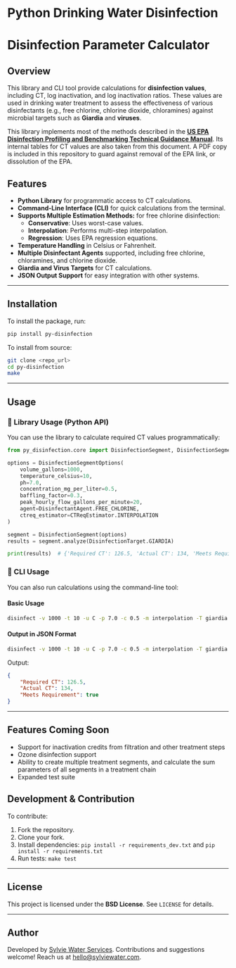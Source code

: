 # Python Drinking Water Disinfection


<!-- .. image:: https://img.shields.io/pypi/v/py_disinfection.svg
        :target: https://pypi.python.org/pypi/py_disinfection

.. image:: https://img.shields.io/travis/toddrbryan/py_disinfection.svg
        :target: https://travis-ci.com/toddrbryan/py_disinfection

.. image:: https://readthedocs.org/projects/py-disinfection/badge/?version=latest
        :target: https://py-disinfection.readthedocs.io/en/latest/?version=latest
        :alt: Documentation Status -->




# Disinfection Parameter Calculator

## Overview

This library and CLI tool provide calculations for **disinfection values**, including CT, log inactivation, and log inactivation ratios. These values are used in drinking water treatment to assess the effectiveness of various disinfectants (e.g., free chlorine, chlorine dioxide, chloramines) against microbial targets such as **Giardia** and **viruses**.

This library implements most of the methods described in the [**US EPA Disinfection Profiling and Benchmarking Technical Guidance Manual**](https://www.epa.gov/sites/default/files/2015-09/documents/disinfection_profiling_and_benchmarking_guidance_manual.pdf). 
Its internal tables for CT values are also taken from this document.  A PDF copy is included in this repository to guard against removal of the EPA link, or dissolution of the EPA.


## Features

- **Python Library** for programmatic access to CT calculations.
- **Command-Line Interface (CLI)** for quick calculations from the terminal.
- **Supports Multiple Estimation Methods:** for free chlorine disinfection:
  - **Conservative**: Uses worst-case values.
  - **Interpolation**: Performs multi-step interpolation.
  - **Regression**: Uses EPA regression equations.
- **Temperature Handling** in Celsius or Fahrenheit.
- **Multiple Disinfectant Agents** supported, including free chlorine, chloramines, and chlorine dioxide.
- **Giardia and Virus Targets** for CT calculations.
- **JSON Output Support** for easy integration with other systems.

---

## Installation

To install the package, run:

```sh
pip install py-disinfection
```

To install from source:

```sh
git clone <repo_url>
cd py-disinfection
make
```

---

## Usage

### **🔹 Library Usage (Python API)**

You can use the library to calculate required CT values programmatically:

```python
from py_disinfection.core import DisinfectionSegment, DisinfectionSegmentOptions, DisinfectionTarget, DisinfectantAgent, CTReqEstimator

options = DisinfectionSegmentOptions(
    volume_gallons=1000,
    temperature_celsius=10,
    ph=7.0,
    concentration_mg_per_liter=0.5,
    baffling_factor=0.3,
    peak_hourly_flow_gallons_per_minute=20,
    agent=DisinfectantAgent.FREE_CHLORINE,
    ctreq_estimator=CTReqEstimator.INTERPOLATION
)

segment = DisinfectionSegment(options)
results = segment.analyze(DisinfectionTarget.GIARDIA)

print(results)  # {'Required CT': 126.5, 'Actual CT': 134, 'Meets Requirement': True}
```

### **🔹 CLI Usage**

You can also run calculations using the command-line tool:

#### **Basic Usage**

```sh
disinfect -v 1000 -t 10 -u C -p 7.0 -c 0.5 -m interpolation -T giardia -a free_chlorine -b 0.3 -f 20
```

#### **Output in JSON Format**

```sh
disinfect -v 1000 -t 10 -u C -p 7.0 -c 0.5 -m interpolation -T giardia -a free_chlorine -b 0.3 -f 20 --json
```

Output:

```json
{
    "Required CT": 126.5,
    "Actual CT": 134,
    "Meets Requirement": true
}
```

---

## Features Coming Soon
- Support for inactivation credits from filtration and other treatment steps
- Ozone disinfection support
- Ability to create multiple treatment segments, and calculate the sum parameters of all segments in a treatment chain
- Expanded test suite

## Development & Contribution

To contribute:

1. Fork the repository.
2. Clone your fork.
3. Install dependencies: `pip install -r requirements_dev.txt` and `pip install -r requirements.txt`
4. Run tests: `make test`

---

## License

This project is licensed under the **BSD License**. See `LICENSE` for details.

---

## Author

Developed by [Sylvie Water Services](www.sylviewater.com). Contributions and suggestions welcome! Reach us at hello@sylviewater.com.

